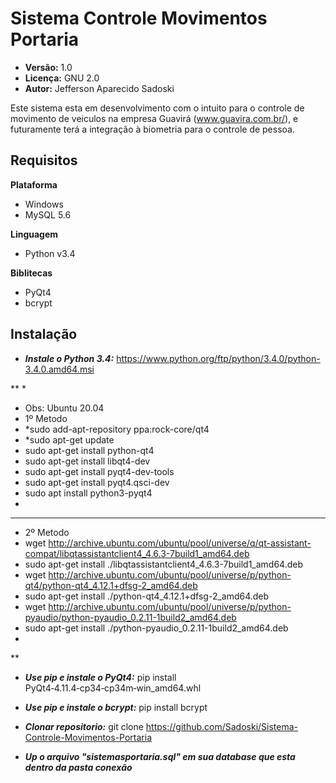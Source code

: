 # Sistema Controle Movimentos Portaria

* **Versão:** 1.0
* **Licença:** GNU 2.0
* **Autor:** Jefferson Aparecido Sadoski

Este sistema esta em desenvolvimento com o intuito para o controle de movimento de veiculos na empresa Guavirá (www.guavira.com.br/), e futuramente terá a integração à biometria para o controle de pessoa.

## Requisitos

**Plataforma**
  * Windows
  * MySQL 5.6

**Linguagem**
  * Python v3.4

**Biblitecas**
  * PyQt4
  * bcrypt
  
## Instalação
  * ***Instale o Python 3.4:*** https://www.python.org/ftp/python/3.4.0/python-3.4.0.amd64.msi
  
  **
  *
  * Obs: Ubuntu 20.04
  * 1º Metodo
  * *sudo add-apt-repository ppa:rock-core/qt4
  * *sudo apt-get update
  * sudo apt-get install python-qt4
  * sudo apt-get install libqt4-dev
  * sudo apt-get install pyqt4-dev-tools
  * sudo apt-get install pyqt4.qsci-dev
  * sudo apt install python3-pyqt4
  * 
  * **
  * 2º Metodo
  * wget http://archive.ubuntu.com/ubuntu/pool/universe/q/qt-assistant-compat/libqtassistantclient4_4.6.3-7build1_amd64.deb
  * sudo apt-get install ./libqtassistantclient4_4.6.3-7build1_amd64.deb
  * wget http://archive.ubuntu.com/ubuntu/pool/universe/p/python-qt4/python-qt4_4.12.1+dfsg-2_amd64.deb
  * sudo apt-get install ./python-qt4_4.12.1+dfsg-2_amd64.deb
  * wget http://archive.ubuntu.com/ubuntu/pool/universe/p/python-pyaudio/python-pyaudio_0.2.11-1build2_amd64.deb
  * sudo apt-get install ./python-pyaudio_0.2.11-1build2_amd64.deb
  *
  **
   
  * ***Use pip e instale o PyQt4:*** pip install PyQt4‑4.11.4‑cp34‑cp34m‑win_amd64.whl
  
  * ***Use pip e instale o bcrypt:*** pip install bcrypt
  
  * ***Clonar repositorio:*** git clone https://github.com/Sadoski/Sistema-Controle-Movimentos-Portaria
  
  * ***Up o arquivo "sistemasportaria.sql" em sua database que esta dentro da pasta conexão***

